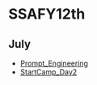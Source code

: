 # SSAFY12th
## July
- [Prompt_Engineering](/07/prompt_Engineering.md)
- [StartCamp_Day2](/07/StartCamp_Day2_Python.md)
